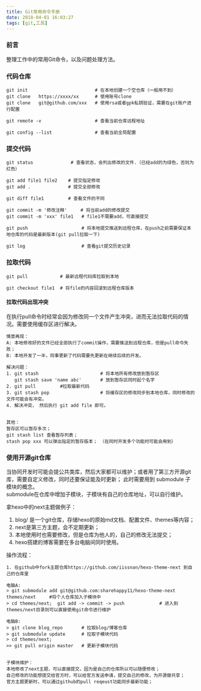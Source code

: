 ```yaml
---
title: Git常用命令手册
date: 2018-04-01 16:03:27
tags: [git,工具]
---
```

### 前言
整理工作中的常用Git命令，以及问题处理方法。

### 代码仓库
```
git init                         # 在本地创建一个空仓库（一般用不到）
git clone   https://xxxx/xx      # 使用账号clone
git clone   git@github.com/xxx   # 使用rsa或者gpk私钥验证，需要在git账户进行配置

git remote -v                    # 查看当前仓库远程地址

git config --list                # 查看当前全局配置
```

### 提交代码
```
git status              # 查看状态，会列出修改的文件.（已经add的为绿色，否则为红色）

git add file1 file2    # 提交指定修改
git add .              # 提交全部修改

git diff file1         # 查看文件的不同

git commit -m '修改注释'     # 将当前add的修改提交
git commit -m 'xxx' file1   # file1不需要add，可直接提交

git push                    # 将本地提交推送到远程仓库，在push之前需要保证本地仓库的代码是最新版本(git pull拉取一下)

git log                     # 查看git提交历史记录
```

### 拉取代码
```
git pull            # 最新远程代码库拉取到本地

git checkout file1  # 将file的内容回滚到远程仓库版本

```
#### 拉取代码出现冲突
在执行pull命令时经常会因为修改同一个文件产生冲突，进而无法拉取代码的情况。需要使用缓存区进行解决。
```
情景再现：
A: 本地修改好的文件已经全部执行了commit操作，需要推送到远程仓库，但是pull命令失败；
B: 本地开发了一半，同事更新了代码需要先更新在继续后续的开发。

解决问题：
1. git stash                       # 将本地所有修改放到暂存区
   git stash save 'name abc'       # 放到暂存区同时起个名字
2. git pull         #拉取最新代码
3. git stash pop                   # 将缓存区的修改同步到本地仓库，同时修改的文件可能会有冲突。
4. 解决冲突， 然后执行 git add file 即可。


其他：
暂存区可以暂存多次；
git stash list 查看暂存列表； 
stash pop xxx 可以弹出指定的暂存版本； （在同时开发多个功能时可能会用到）

```

### 使用开源git仓库
当协同开发时可能会提公共类库，然后大家都可以维护；或者用了第三方开源git库，需要自定义修改，同时还要保证能及时更新； 此时需要用到 submodule 子模块的概念。    
submodule在仓库中增加子模块，子模块有自己的仓库地址，可以自行维护。

拿hexo中的next主题做例子： 
1. blog/ 是一个git仓库，存储hexo的原始md文档、配置文件、themes等内容；
2. next是第三方主题，会不定期更新；
3. 本地使用时也需要修改，但是仓库为他人的，自己的修改无法提交；
4. hexo搭建的博客需要在多台电脑间同时使用。

操作流程：
```
1. 在github中fork主题仓库https://github.com/iissnan/hexo-theme-next 到自己的仓库里

电脑A:
> git submodule add git@github.com:sharehappy11/hexo-theme-next themes/next     #将个人仓库加入子模块中
> cd themes/next;  git add -> commit -> push             # 进入到themes/next目录则可以直接使用git命令进行维护

电脑B:
> git clone blog_repo       # 拉取blog/博客仓库
> git submodule update      # 拉取子模块代码
> cd themes/next; 
>> git pull origin master   # 更新子模块代码


子模块维护：
本地修改了next主题，可以直接提交，因为是自己的仓库所以可以随便修改；
自己修改的功能想提交给官方时，可以给官方发送申请，提交自己的修改，为开源做共享；
官方主题更新时，可以通过github的pull reqeust功能同步最新功能；

```

